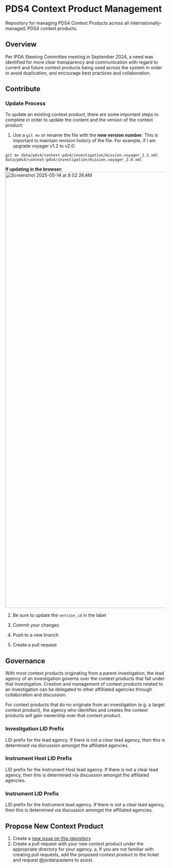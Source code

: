 # PDS4 Context Product Management
Repository for managing PDS4 Context Products across all internationally-managed, PDS4 context products.

## Overview
Per IPDA Steering Committee meeting in September 2024, a need was identified for more clear transparency and communication with regard to current and future context products being used across the system in order to avoid duplication, and encourage best practices and collaboration.

## Contribute

### Update Process

To update an existing context product, there are some important steps to complete in order to update the content and the version of the context product:

1. Use a `git mv` or rename the file with the **new version number**. This is important to maintain revision history of the file. For example, if I am upgrade voyager v1.2 to v2.0:

```
git mv data/pds4/context-pds4/investigation/mission.voyager_1.2.xml  data/pds4/context-pds4/investigation/mission.voyager_2.0.xml
```

**If updating in the browser:**
<img width="1370" alt="Screenshot 2025-05-14 at 8 02 26 AM" src="https://github.com/user-attachments/assets/ea9786c9-5563-4402-a946-1ea2c9fe9848" />

2. Be sure to update the `version_id` in the label

3. Commit your changes

5. Push to a new branch

7. Create a pull request

## Governance
With most context products originating from a parent investigation, the lead agency of an investigation governs over the context products that fall under that investigation. Creation and management of context products related to an investigation can be delegated to other affilliated agencies through collaboration and discussion.

For context products that do no originate from an investigation (e.g. a target context product), the agency who identifies and creates the context products will gain ownership over that context product.

### Investigation LID Prefix
LID prefix for the lead agency. If there is not a clear lead agency, then this is determined via discussion amongst the affiliated agencies.

### Instrument Host LID Prefix
LID prefix for the Instrument Host lead agency. If there is not a clear lead agency, then this is determined via discussion amongst the affiliated agencies.

### Instrument LID Prefix
LID prefix for the Instrument lead agency. If there is not a clear lead agency, then this is determined via discussion amongst the affiliated agencies.


## Propose New Context Product
1. Create a [new issue on this repository](https://github.com/NASA-PDS/pds4-context-products/issues)
2. Create a pull request with your new context product under the appropriate directory for your agency.
  a. If you are not familiar with creating pull requests, add the proposed context product to the ticket and request @jordanpadams to assist.
